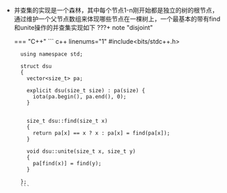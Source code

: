 * 并查集的实现是一个森林，其中每个节点1-n刚开始都是独立的树的根节点，通过维护一个父节点数组来体现哪些节点在一棵树上，一个最基本的带有find和unite操作的并查集实现如下
???+ note "disjoint"

    === "C++"
        ``` c++ linenums="1"
        #include<bits/stdc++.h>

        using namespace std;

        struct dsu
        {
          vector<size_t> pa;

          explicit dsu(size_t size) : pa(size) {
            iota(pa.begin(), pa.end(), 0);
          }


          size_t dsu::find(size_t x)
          {
            return pa[x] == x ? x : pa[x] = find(pa[x]);
          }

          void dsu::unite(size_t x, size_t y)
          {
            pa[find(x)] = find(y);
          }

        };
        ```
